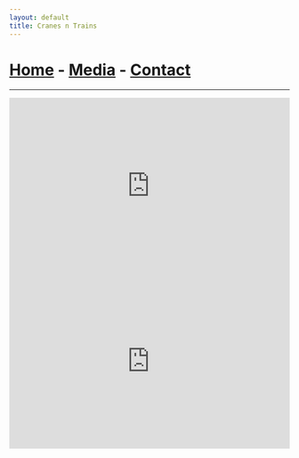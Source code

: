 ```yaml
---
layout: default
title: Cranes n Trains
---
```

# [Home](/) - [Media](/media.md) - [Contact](/contact.md)
---
<iframe width="560" height="315" src="https://www.youtube.com/embed/yIctxW47g1M" frameborder="0" allowfullscreen style="max-width:100%;"></iframe>
<iframe width="560" height="315" src="https://www.youtube.com/embed/BEaEUdXDUec" frameborder="0" allowfullscreen style="max-width:100%;"></iframe>
